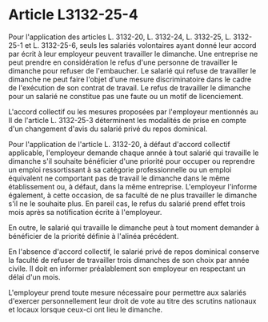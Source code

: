 # Article L3132-25-4

Pour l'application des articles L. 3132-20, L. 3132-24, L. 3132-25, L. 3132-25-1 et L. 3132-25-6, seuls les salariés volontaires ayant donné leur accord par écrit à leur employeur peuvent travailler le dimanche. Une entreprise ne peut prendre en considération le refus d'une personne de travailler le dimanche pour refuser de l'embaucher. Le salarié qui refuse de travailler le dimanche ne peut faire l'objet d'une mesure discriminatoire dans le cadre de l'exécution de son contrat de travail. Le refus de travailler le dimanche pour un salarié ne constitue pas une faute ou un motif de licenciement.

L'accord collectif ou les mesures proposées par l'employeur mentionnés au II de l'article L. 3132-25-3 déterminent les modalités de prise en compte d'un changement d'avis du salarié privé du repos dominical. 

Pour l'application de l'article L. 3132-20, à défaut d'accord collectif applicable, l'employeur demande chaque année à tout salarié qui travaille le dimanche s'il souhaite bénéficier d'une priorité pour occuper ou reprendre un emploi ressortissant à sa catégorie professionnelle ou un emploi équivalent ne comportant pas de travail le dimanche dans le même établissement ou, à défaut, dans la même entreprise. L'employeur l'informe également, à cette occasion, de sa faculté de ne plus travailler le dimanche s'il ne le souhaite plus. En pareil cas, le refus du salarié prend effet trois mois après sa notification écrite à l'employeur. 

En outre, le salarié qui travaille le dimanche peut à tout moment demander à bénéficier de la priorité définie à l'alinéa précédent. 

En l'absence d'accord collectif, le salarié privé de repos dominical conserve la faculté de refuser de travailler trois dimanches de son choix par année civile. Il doit en informer préalablement son employeur en respectant un délai d'un mois.

L'employeur prend toute mesure nécessaire pour permettre aux salariés d'exercer personnellement leur droit de vote au titre des scrutins nationaux et locaux lorsque ceux-ci ont lieu le dimanche.